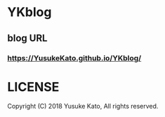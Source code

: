 # YKblog

## blog URL

### https://YusukeKato.github.io/YKblog/

# LICENSE

Copyright (C) 2018 Yusuke Kato, All rights reserved.
